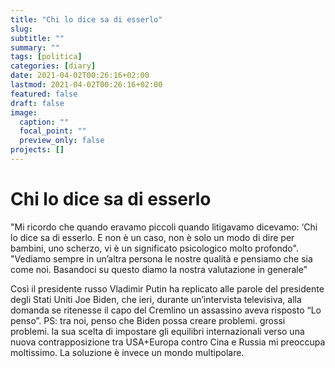 ```yaml
---
title: "Chi lo dice sa di esserlo"
slug:
subtitle: ""
summary: ""
tags: [politica]
categories: [diary]
date: 2021-04-02T00:26:16+02:00
lastmod: 2021-04-02T00:26:16+02:00
featured: false
draft: false
image:
  caption: ""
  focal_point: ""
  preview_only: false
projects: []
---
```


# Chi lo dice sa di esserlo
"Mi ricordo che quando eravamo piccoli quando litigavamo dicevamo: ‘Chi lo dice sa di esserlo. E non è un caso, non è solo un modo di dire per bambini, uno scherzo, vi è un significato psicologico molto profondo".  
"Vediamo sempre in un’altra persona le nostre qualità e pensiamo che sia come noi. Basandoci su questo diamo la nostra valutazione in generale"

Così il presidente russo Vladimir Putin ha replicato alle parole del presidente degli Stati Uniti Joe Biden, che ieri, durante un’intervista televisiva, alla domanda se ritenesse il capo del Cremlino un assassino aveva risposto “Lo penso”.
PS: tra noi, penso che Biden possa creare problemi. grossi problemi. la sua scelta di impostare gli equilibri internazionali verso una nuova contrapposizione tra USA+Europa contro Cina e Russia mi preoccupa moltissimo. La soluzione è invece un mondo multipolare.
